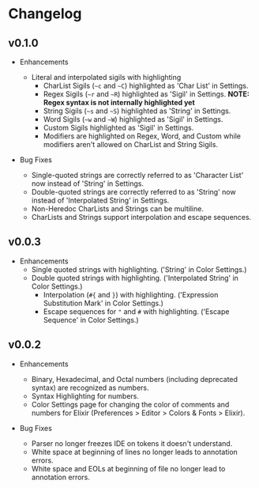 # Changelog

## v0.1.0

* Enhancements
  * Literal and interpolated sigils with highlighting
    * CharList Sigils (`~c` and `~C`) highlighted as 'Char List' in Settings.
    * Regex Sigils (`~r` and `~R`) highlighted as 'Sigil' in Settings. **NOTE: Regex syntax is not internally highlighted yet**
    * String Sigils (`~s` and `~S`) highlighted as 'String' in Settings.
    * Word Sigils (`~w` and `~W`) highlighted as 'Sigil' in Settings.
    * Custom Sigils highlighted as 'Sigil' in Settings.
    * Modifiers are highlighted on Regex, Word, and Custom while modifiers aren't allowed on CharList and String Sigils.
    
* Bug Fixes
  * Single-quoted strings are correctly referred to as 'Character List' now instead of 'String' in Settings.
  * Double-quoted strings are correctly referred to as 'String' now instead of 'Interpolated String' in Settings.
  * Non-Heredoc CharLists and Strings can be multiline.
  * CharLists and Strings support interpolation and escape sequences.

## v0.0.3

* Enhancements
  * Single quoted strings with highlighting. ('String' in Color Settings.)
  * Double quoted strings with highlighting. ('Interpolated String' in Color Settings.)
     * Interpolation (`#{` and `}`) with highlighting. ('Expression Substitution Mark' in Color Settings.)
     * Escape sequences for `"` and `#` with highlighting. ('Escape Sequence' in Color Settings.)   

## v0.0.2

* Enhancements
  * Binary, Hexadecimal, and Octal numbers (including deprecated syntax) are recognized as numbers.
  * Syntax Highlighting for numbers.
  * Color Settings page for changing the color of comments and numbers for Elixir (Preferences > Editor > Colors & Fonts > Elixir).

* Bug Fixes
  * Parser no longer freezes IDE on tokens it doesn't understand.
  * White space at beginning of lines no longer leads to annotation errors.
  * White space and EOLs at beginning of file no longer lead to annotation errors.